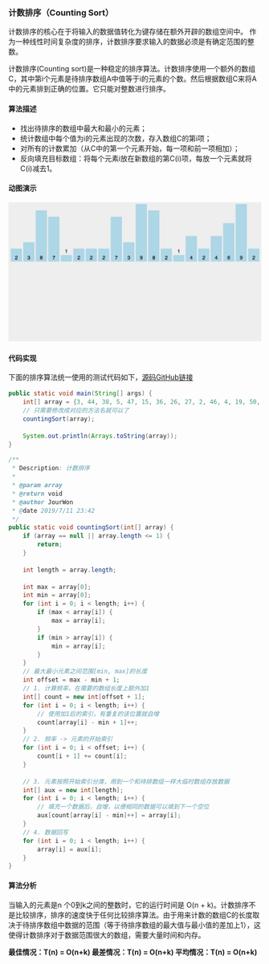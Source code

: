 ### 计数排序（Counting Sort）

计数排序的核心在于将输入的数据值转化为键存储在额外开辟的数组空间中。 作为一种线性时间复杂度的排序，计数排序要求输入的数据必须是有确定范围的整数。

计数排序(Counting sort)是一种稳定的排序算法。计数排序使用一个额外的数组C，其中第i个元素是待排序数组A中值等于i的元素的个数。然后根据数组C来将A中的元素排到正确的位置。它只能对整数进行排序。

#### 算法描述

- 找出待排序的数组中最大和最小的元素；
- 统计数组中每个值为i的元素出现的次数，存入数组C的第i项；
- 对所有的计数累加（从C中的第一个元素开始，每一项和前一项相加）；
- 反向填充目标数组：将每个元素i放在新数组的第C(i)项，每放一个元素就将C(i)减去1。

#### 动图演示

![计数排序](https://raw.githubusercontent.com/JourWon/image/master/史上最全经典排序算法总结(Java实现)/计数排序.gif)

#### 代码实现

下面的排序算法统一使用的测试代码如下，[源码GitHub链接](https://github.com/JourWon/sort-algorithm)

```java
public static void main(String[] args) {
    int[] array = {3, 44, 38, 5, 47, 15, 36, 26, 27, 2, 46, 4, 19, 50, 48};
	// 只需要修改成对应的方法名就可以了
    countingSort(array);

    System.out.println(Arrays.toString(array));
}
```



```java
/**
 * Description: 计数排序
 *
 * @param array
 * @return void
 * @author JourWon
 * @date 2019/7/11 23:42
 */
public static void countingSort(int[] array) {
	if (array == null || array.length <= 1) {
		return;
	}

	int length = array.length;

	int max = array[0];
	int min = array[0];
	for (int i = 0; i < length; i++) {
		if (max < array[i]) {
			max = array[i];
		}
		if (min > array[i]) {
			min = array[i];
		}
	}
	// 最大最小元素之间范围[min, max]的长度
	int offset = max - min + 1;
	// 1. 计算频率，在需要的数组长度上额外加1
	int[] count = new int[offset + 1];
	for (int i = 0; i < length; i++) {
		// 使用加1后的索引，有重复的该位置就自增
		count[array[i] - min + 1]++;
	}
	// 2. 频率 -> 元素的开始索引
	for (int i = 0; i < offset; i++) {
		count[i + 1] += count[i];
	}

	// 3. 元素按照开始索引分类，用到一个和待排数组一样大临时数组存放数据
	int[] aux = new int[length];
	for (int i = 0; i < length; i++) {
		// 填充一个数据后，自增，以便相同的数据可以填到下一个空位
		aux[count[array[i] - min]++] = array[i];
	}
	// 4. 数据回写
	for (int i = 0; i < length; i++) {
		array[i] = aux[i];
	}
}
```

#### 算法分析

当输入的元素是n 个0到k之间的整数时，它的运行时间是 O(n + k)。计数排序不是比较排序，排序的速度快于任何比较排序算法。由于用来计数的数组C的长度取决于待排序数组中数据的范围（等于待排序数组的最大值与最小值的差加上1），这使得计数排序对于数据范围很大的数组，需要大量时间和内存。

**最佳情况：T(n) = O(n+k)  最差情况：T(n) = O(n+k)  平均情况：T(n) = O(n+k)**
